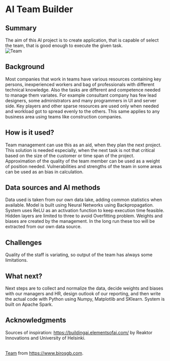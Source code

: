 <!-- This markdown describes the final project by Paul Kallio for the Building of AI course,
that is created by Reaktor Innovations and University of Helsinki. -->

# AI Team Builder

## Summary

The aim of this AI project is to create application, that is capable of select the team, that is good enough to execute the given task.
<br />
![Team](https://github.com/paulmkallio/football_team_builder/blob/main/our_team.jpg)

## Background

Most companies that work in teams have various resources containing key persons, inexperienced workers and bag of professionals with different technical knowledge. Also the tasks are different and competence needed to manage them variates. For example consultant company has few lead designers, some administrators and many programmers in UI and server side. Key players and other sparse resources are used only when needed and workload got to spread evenly to the others. This same applies to any business area using teams like construction companies.

## How is it used?

Team management can use this as an aid, when they plan the next project. This solution is needed especially, when the next task is not that critical based on the size of the customer or time span of the project. Approximation of the quality of the team member can be used as a weight of position needed. Vulnerabilities and strengths of the team in some areas can be used as an bias in calculation.

## Data sources and AI methods

Data used is taken from our own data lake, adding common statistics when available.
Model is built using Neural Networks using Backpropagation. System uses ReLU as an activation function
to keep execution time feasible. Hidden layers are limited to three to avoid Overfitting problem.
Weights and biases are created by the management.
In the long run these too will be extracted from our own data source.

## Challenges

Quality of the staff is variating, so output of the team has always some limitations.

## What next?

Next steps are to collect and normalize the data, decide weights and biases with our managers and HR,
design outlook of our reporting, and then write the actual code with Python using Numpy, Matplotlib and SKlearn.
System is built on Apache Spark.

## Acknowledgments

Sources of inspiration:
https://buildingai.elementsofai.com/ by Reaktor Innovations and University of Helsinki.

<br> [Team](https://www.birosgb.com/wp-content/uploads/2018/08/our_team.jpg#filelinks) from https://www.birosgb.com.
